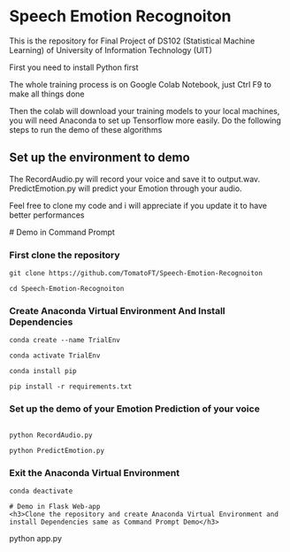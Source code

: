 # Speech Emotion Recognoiton
This is the repository for Final Project of DS102 (Statistical Machine Learning) of University of Information Technology (UIT)
<p>First you need to install Python first</p>
<p>The whole training process is on Google Colab Notebook, just Ctrl F9 to make all things done</p>
<p>Then the colab will download your training models to your local machines, you will need Anaconda to set up Tensorflow more easily.
Do the following steps to run the demo of these algorithms </p>
<h2> Set up the environment to demo </h2>
<p>
The RecordAudio.py will record your voice and save it to output.wav. PredictEmotion.py will predict your Emotion through your audio.</p>
<p> Feel free to clone my code and i will appreciate if you update it to have better performances</p>
# Demo in Command Prompt

<h3>First clone the repository</h3>

```
git clone https://github.com/TomatoFT/Speech-Emotion-Recognoiton

cd Speech-Emotion-Recognoiton

```
<h3>Create Anaconda Virtual Environment And Install Dependencies</h3>

```
conda create --name TrialEnv

conda activate TrialEnv

conda install pip

pip install -r requirements.txt

```
<h3>Set up the demo of your Emotion Prediction of your voice</h3>

```

python RecordAudio.py

python PredictEmotion.py

```

<h3>Exit the Anaconda Virtual Environment </h3>

```
conda deactivate

# Demo in Flask Web-app
<h3>Clone the repository and create Anaconda Virtual Environment and install Dependencies same as Command Prompt Demo</h3>

```
python app.py

```
